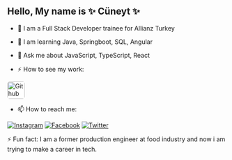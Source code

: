 ## Hello, My name is ✨ Cüneyt ✨



- 🔭 I am a Full Stack Developer trainee for Allianz Turkey

- 🌱 I am learning Java, Springboot, SQL, Angular

- 💬 Ask me about JavaScript, TypeScript, React 

- ⚡ How to see my work:

<a href="https://github.com/mcuneytozturk/"><img src="https://github.com/mcuneytozturk/mcuneytozturk/assets/117809236/c25b3480-50d9-4d51-a8b3-748601161736" alt="Github" width="40" height="40" style="background-color: white; border-radius: 5px;"></a>

- 📫 How to reach me:

[![Instagram](https://github.com/mcuneytozturk/mcuneytozturk/assets/117809236/53e8ea5d-e040-4279-8d9b-93530297f97b)](https://instagram.com/mcuneytozturk?igshid=NGExMmI2YTkyZg==)   [![Facebook](https://github.com/mcuneytozturk/mcuneytozturk/assets/117809236/4bda2e89-03b0-4db1-9f9d-b41b9c77ea30)](https://www.facebook.com/mcuneytozturk?mibextid=ZbWKwL)   [![Twitter](https://github.com/mcuneytozturk/mcuneytozturk/assets/117809236/dc747084-bc02-47e5-8a53-7edab1457f7c)](https://twitter.com/mcuneytozturk)
  

⚡ Fun fact: I am a former production engineer at food industry and now i am trying to make a career in tech.


<!--
**mcuneytozturk/mcuneytozturk** is a ✨ _special_ ✨ repository because its `README.md` (this file) appears on your GitHub profile.

Here are some ideas to get you started:

- 🔭 I’m currently working on ...
- 🌱 I’m currently learning ...
- 👯 I’m looking to collaborate on ...
- 🤔 I’m looking for help with ...
- 💬 Ask me about ...
- 📫 How to reach me: ...
- 😄 Pronouns: ...
- ⚡ Fun fact: ...
-->
